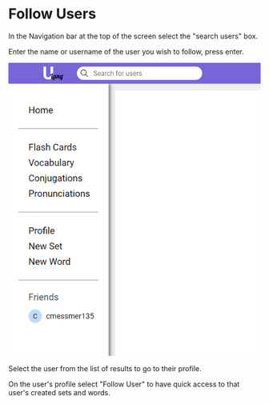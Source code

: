 # Follow Users

In the Navigation bar at the top of the screen select the "search users" box.

Enter the name or username of the user you wish to follow, press enter.

![Search Bar](./../dictionary_management/images/sidebar.png)

Select the user from the list of results to go to their profile.

On the user's profile select "Follow User" to have quick access to that user's created sets and words.
